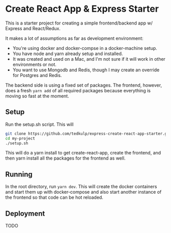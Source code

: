 # Create React App & Express Starter

This is a starter project for creating a simple frontend/backend app w/ Express and React/Redux.

It makes a lot of assumptions as far as development environment:

* You're using docker and docker-compse in a docker-machine setup.
* You have node and yarn already setup and installed.
* It was created and used on a Mac, and I'm not sure if it will work in other environments or not.
* You want to use Mongodb and Redis, though I may create an override for Postgres and Redis.

The backend side is using a fixed set of packages. The frontend, however, does a fresh `yarn add` of all required
packages because everything is moving so fast at the moment.

## Setup

Run the setup.sh script. This will 

```bash
git clone https://github.com/tedkulp/express-create-react-app-starter.git my-project
cd my-project
./setup.sh
```

This will do a yarn install to get create-react-app, create the frontend, and then yarn install
all the packages for the frontend as well.

## Running

In the root directory, run `yarn dev`. This will create the docker containers and start them up
with docker-compose and also start another instance of the frontend so that code can be hot reloaded.

## Deployment

TODO

